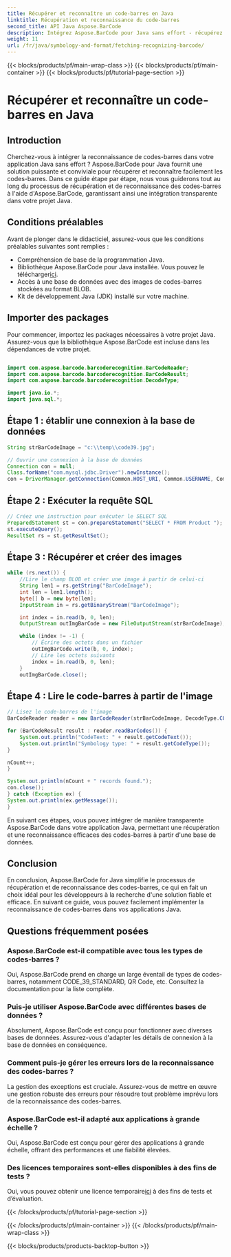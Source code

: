```yaml
---
title: Récupérer et reconnaître un code-barres en Java
linktitle: Récupération et reconnaissance du code-barres
second_title: API Java Aspose.BarCode
description: Intégrez Aspose.BarCode pour Java sans effort - récupérez et reconnaissez les codes-barres à partir d'une base de données. Téléchargez-le maintenant pour une expérience d'intégration transparente des codes-barres.
weight: 11
url: /fr/java/symbology-and-format/fetching-recognizing-barcode/
---
```


{{< blocks/products/pf/main-wrap-class >}}
{{< blocks/products/pf/main-container >}}
{{< blocks/products/pf/tutorial-page-section >}}

# Récupérer et reconnaître un code-barres en Java


## Introduction

Cherchez-vous à intégrer la reconnaissance de codes-barres dans votre application Java sans effort ? Aspose.BarCode pour Java fournit une solution puissante et conviviale pour récupérer et reconnaître facilement les codes-barres. Dans ce guide étape par étape, nous vous guiderons tout au long du processus de récupération et de reconnaissance des codes-barres à l'aide d'Aspose.BarCode, garantissant ainsi une intégration transparente dans votre projet Java.

## Conditions préalables

Avant de plonger dans le didacticiel, assurez-vous que les conditions préalables suivantes sont remplies :

- Compréhension de base de la programmation Java.
-  Bibliothèque Aspose.BarCode pour Java installée. Vous pouvez le télécharger[ici](https://releases.aspose.com/barcode/java/).
- Accès à une base de données avec des images de codes-barres stockées au format BLOB.
- Kit de développement Java (JDK) installé sur votre machine.

## Importer des packages

Pour commencer, importez les packages nécessaires à votre projet Java. Assurez-vous que la bibliothèque Aspose.BarCode est incluse dans les dépendances de votre projet.

```java

import com.aspose.barcode.barcoderecognition.BarCodeReader;
import com.aspose.barcode.barcoderecognition.BarCodeResult;
import com.aspose.barcode.barcoderecognition.DecodeType;

import java.io.*;
import java.sql.*;
```

## Étape 1 : établir une connexion à la base de données

```java
String strBarCodeImage = "c:\\temp\\code39.jpg";

// Ouvrir une connexion à la base de données
Connection con = null;
Class.forName("com.mysql.jdbc.Driver").newInstance();
con = DriverManager.getConnection(Common.HOST_URI, Common.USERNAME, Common.PASSWORD);
```

## Étape 2 : Exécuter la requête SQL

```java
// Créez une instruction pour exécuter le SELECT SQL
PreparedStatement st = con.prepareStatement("SELECT * FROM Product ");
st.executeQuery();
ResultSet rs = st.getResultSet();
```

## Étape 3 : Récupérer et créer des images

```java
while (rs.next()) {
    //Lire le champ BLOB et créer une image à partir de celui-ci
    String len1 = rs.getString("BarCodeImage");
    int len = len1.length();
    byte[] b = new byte[len];
    InputStream in = rs.getBinaryStream("BarCodeImage");

    int index = in.read(b, 0, len);
    OutputStream outImgBarCode = new FileOutputStream(strBarCodeImage);

    while (index != -1) {
        // Écrire des octets dans un fichier
        outImgBarCode.write(b, 0, index);
        // Lire les octets suivants
        index = in.read(b, 0, len);
    }
    outImgBarCode.close();
```

## Étape 4 : Lire le code-barres à partir de l'image

```java
// Lisez le code-barres de l'image
BarCodeReader reader = new BarCodeReader(strBarCodeImage, DecodeType.CODE_39_STANDARD);

for (BarCodeResult result : reader.readBarCodes()) {
    System.out.println("CodeText: " + result.getCodeText());
    System.out.println("Symbology type: " + result.getCodeType());
}

nCount++;
}

System.out.println(nCount + " records found.");
con.close();
} catch (Exception ex) {
System.out.println(ex.getMessage());
}
```

En suivant ces étapes, vous pouvez intégrer de manière transparente Aspose.BarCode dans votre application Java, permettant une récupération et une reconnaissance efficaces des codes-barres à partir d'une base de données.

## Conclusion

En conclusion, Aspose.BarCode for Java simplifie le processus de récupération et de reconnaissance des codes-barres, ce qui en fait un choix idéal pour les développeurs à la recherche d'une solution fiable et efficace. En suivant ce guide, vous pouvez facilement implémenter la reconnaissance de codes-barres dans vos applications Java.

## Questions fréquemment posées

### Aspose.BarCode est-il compatible avec tous les types de codes-barres ?
Oui, Aspose.BarCode prend en charge un large éventail de types de codes-barres, notamment CODE_39_STANDARD, QR Code, etc. Consultez la documentation pour la liste complète.

### Puis-je utiliser Aspose.BarCode avec différentes bases de données ?
Absolument, Aspose.BarCode est conçu pour fonctionner avec diverses bases de données. Assurez-vous d'adapter les détails de connexion à la base de données en conséquence.

### Comment puis-je gérer les erreurs lors de la reconnaissance des codes-barres ?
La gestion des exceptions est cruciale. Assurez-vous de mettre en œuvre une gestion robuste des erreurs pour résoudre tout problème imprévu lors de la reconnaissance des codes-barres.

### Aspose.BarCode est-il adapté aux applications à grande échelle ?
Oui, Aspose.BarCode est conçu pour gérer des applications à grande échelle, offrant des performances et une fiabilité élevées.

### Des licences temporaires sont-elles disponibles à des fins de tests ?
 Oui, vous pouvez obtenir une licence temporaire[ici](https://purchase.aspose.com/temporary-license/) à des fins de tests et d’évaluation.

{{< /blocks/products/pf/tutorial-page-section >}}

{{< /blocks/products/pf/main-container >}}
{{< /blocks/products/pf/main-wrap-class >}}

{{< blocks/products/products-backtop-button >}}
